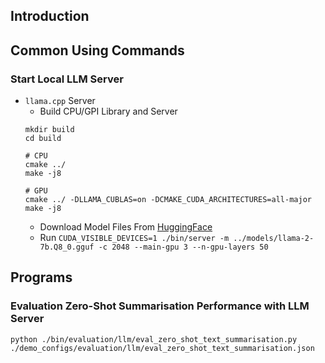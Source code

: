 ## Introduction
## Common Using Commands
### Start Local LLM Server
* `llama.cpp` Server
    * Build CPU/GPI Library and Server
    ```shell
    mkdir build
    cd build

    # CPU
    cmake ../
    make -j8

    # GPU
    cmake ../ -DLLAMA_CUBLAS=on -DCMAKE_CUDA_ARCHITECTURES=all-major
    make -j8
    ```
    * Download Model Files From [HuggingFace](https://huggingface.co/TheBloke/Llama-2-7B-GGUF) 
    * Run `CUDA_VISIBLE_DEVICES=1 ./bin/server -m ../models/llama-2-7b.Q8_0.gguf -c 2048 --main-gpu 3 --n-gpu-layers 50`


## Programs
### Evaluation Zero-Shot Summarisation Performance with LLM Server
```
python ./bin/evaluation/llm/eval_zero_shot_text_summarisation.py ./demo_configs/evaluation/llm/eval_zero_shot_text_summarisation.json
```
